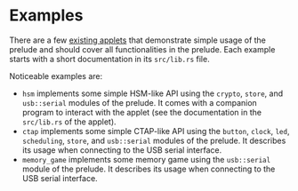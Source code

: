 # Examples

There are a few [existing
applets](https://github.com/google/wasefire/tree/main/examples/rust) that
demonstrate simple usage of the prelude and should cover all functionalities in
the prelude. Each example starts with a short documentation in its `src/lib.rs`
file.

Noticeable examples are:
- `hsm` implements some simple HSM-like API using the `crypto`, `store`, and
  `usb::serial` modules of the prelude. It comes with a companion program to
  interact with the applet (see the documentation in the `src/lib.rs` of the
  applet).
- `ctap` implements some simple CTAP-like API using the `button`, `clock`,
  `led`, `scheduling`, `store`, and `usb::serial` modules of the prelude. It
  describes its usage when connecting to the USB serial interface.
- `memory_game` implements some memory game using the `usb::serial` module of
  the prelude. It describes its usage when connecting to the USB serial
  interface.
